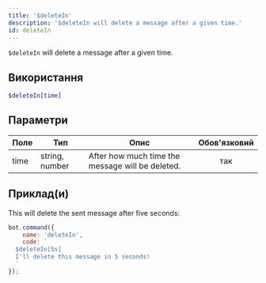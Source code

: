 ```yaml
---
title: '$deleteIn'
description: '$deleteIn will delete a message after a given time.'
id: deleteIn
---
```


`$deleteIn` will delete a message after a given time.

## Використання

```php
$deleteIn[time]
```

## Параметри

| Поле | Тип            | Опис                                             | Обов'язковий |
| ---- | -------------- | ------------------------------------------------ |:------------:|
| time | string, number | After how much time the message will be deleted. |     так      |

## Приклад(и)

This will delete the sent message after five seconds:

```javascript
bot.command({
    name: 'deleteIn',
    code: `
  $deleteIn[5s]
  I'll delete this message in 5 seconds!
  `
});
```
